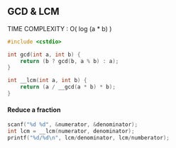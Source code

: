 ## GCD & LCM

TIME COMPLEXITY : O( log (a * b) )
```cpp
#include <cstdio>

int gcd(int a, int b) {
	return (b ? gcd(b, a % b) : a);
}

int __lcm(int a, int b) {
	return (a / __gcd(a * b) * b);
}
```

#### Reduce a fraction
```cpp
scanf("%d %d", &numerator, &denominator);
int lcm = __lcm(numerator, denominator);
printf("%d/%d\n", lcm/denominator, lcm/numberator);
```
